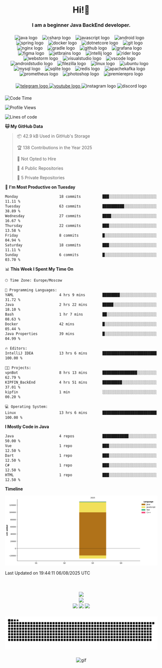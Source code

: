<h1 align="center">Hi!👋</h1>

###

<h3 align="center">I am a beginner Java BackEnd developer.</h3>

###

<div align="center">
  <img src="https://cdn.jsdelivr.net/gh/devicons/devicon/icons/java/java-original-wordmark.svg" height="54" alt="java logo"  />
  <img width="8" />
  <img src="https://cdn.jsdelivr.net/gh/devicons/devicon/icons/csharp/csharp-original.svg" height="54" alt="csharp logo"  />
  <img width="8" />
  <img src="https://cdn.jsdelivr.net/gh/devicons/devicon/icons/javascript/javascript-plain.svg" height="54" alt="javascript logo"  />
  <img width="8" />
  <img src="https://cdn.jsdelivr.net/gh/devicons/devicon/icons/android/android-plain-wordmark.svg" height="54" alt="android logo"  />
  <img width="8" />
  <img src="https://cdn.jsdelivr.net/gh/devicons/devicon/icons/spring/spring-original-wordmark.svg" height="54" alt="spring logo"  />
  <img width="8" />
  <img src="https://cdn.jsdelivr.net/gh/devicons/devicon/icons/docker/docker-original-wordmark.svg" height="54" alt="docker logo"  />
  <img width="8" />
  <img src="https://cdn.jsdelivr.net/gh/devicons/devicon/icons/dotnetcore/dotnetcore-original.svg" height="54" alt="dotnetcore logo"  />
  <img width="8" />
  <img src="https://cdn.jsdelivr.net/gh/devicons/devicon/icons/git/git-plain-wordmark.svg" height="54" alt="git logo"  />
  <img width="8" />
  <img src="https://cdn.jsdelivr.net/gh/devicons/devicon/icons/nginx/nginx-original.svg" height="54" alt="nginx logo"  />
  <img width="8" />
  <img src="https://cdn.jsdelivr.net/gh/devicons/devicon/icons/gradle/gradle-original-wordmark.svg" height="54" alt="gradle logo"  />
  <img width="8" />
  <img src="https://cdn.jsdelivr.net/gh/devicons/devicon/icons/github/github-original-wordmark.svg" height="54" alt="github logo"  />
  <img width="8" />
  <img src="https://cdn.jsdelivr.net/gh/devicons/devicon/icons/grafana/grafana-original-wordmark.svg" height="54" alt="grafana logo"  />
  <img width="8" />
  <img src="https://cdn.jsdelivr.net/gh/devicons/devicon/icons/figma/figma-original.svg" height="54" alt="figma logo"  />
  <img width="8" />
  <img src="https://cdn.jsdelivr.net/gh/devicons/devicon/icons/jetbrains/jetbrains-original.svg" height="54" alt="jetbrains logo"  />
  <img width="8" />
  <img src="https://cdn.jsdelivr.net/gh/devicons/devicon/icons/intellij/intellij-original.svg" height="54" alt="intellij logo"  />
  <img width="8" />
  <img src="https://cdn.jsdelivr.net/gh/devicons/devicon/icons/rider/rider-original.svg" height="54" alt="rider logo"  />
  <img width="8" />
  <img src="https://cdn.jsdelivr.net/gh/devicons/devicon/icons/webstorm/webstorm-original.svg" height="54" alt="webstorm logo"  />
  <img width="8" />
  <img src="https://cdn.jsdelivr.net/gh/devicons/devicon/icons/visualstudio/visualstudio-plain-wordmark.svg" height="54" alt="visualstudio logo"  />
  <img width="8" />
  <img src="https://cdn.jsdelivr.net/gh/devicons/devicon/icons/vscode/vscode-original-wordmark.svg" height="54" alt="vscode logo"  />
  <img width="8" />
  <img src="https://cdn.jsdelivr.net/gh/devicons/devicon/icons/androidstudio/androidstudio-plain-wordmark.svg" height="54" alt="androidstudio logo"  />
  <img width="8" />
  <img src="https://cdn.jsdelivr.net/gh/devicons/devicon/icons/filezilla/filezilla-plain-wordmark.svg" height="54" alt="filezilla logo"  />
  <img width="8" />
  <img src="https://cdn.jsdelivr.net/gh/devicons/devicon/icons/linux/linux-original.svg" height="54" alt="linux logo"  />
  <img width="8" />
  <img src="https://cdn.jsdelivr.net/gh/devicons/devicon/icons/ubuntu/ubuntu-plain.svg" height="54" alt="ubuntu logo"  />
  <img width="8" />
  <img src="https://cdn.jsdelivr.net/gh/devicons/devicon/icons/mysql/mysql-original-wordmark.svg" height="54" alt="mysql logo"  />
  <img width="8" />
  <img src="https://cdn.jsdelivr.net/gh/devicons/devicon/icons/sqlite/sqlite-original-wordmark.svg" height="54" alt="sqlite logo"  />
  <img width="8" />
  <img src="https://cdn.jsdelivr.net/gh/devicons/devicon/icons/redis/redis-original-wordmark.svg" height="54" alt="redis logo"  />
  <img width="8" />
  <img src="https://cdn.jsdelivr.net/gh/devicons/devicon/icons/apachekafka/apachekafka-original-wordmark.svg" height="54" alt="apachekafka logo"  />
  <img width="8" />
  <img src="https://cdn.jsdelivr.net/gh/devicons/devicon/icons/prometheus/prometheus-original-wordmark.svg" height="54" alt="prometheus logo"  />
  <img width="8" />
  <img src="https://cdn.jsdelivr.net/gh/devicons/devicon/icons/photoshop/photoshop-plain.svg" height="54" alt="photoshop logo"  />
  <img width="8" />
  <img src="https://cdn.jsdelivr.net/gh/devicons/devicon/icons/premierepro/premierepro-plain.svg" height="54" alt="premierepro logo"  />
</div>

###

<div align="center">
  <a href="t.me/son_of_dev228" target="_blank">
    <img src="https://img.shields.io/static/v1?message=Telegram&logo=telegram&label=&color=2CA5E0&logoColor=white&labelColor=&style=for-the-badge" height="25" alt="telegram logo"  />
  </a>
  <a href="https://www.youtube.com/@marensovich228" target="_blank">
    <img src="https://img.shields.io/static/v1?message=Youtube&logo=youtube&label=&color=FF0000&logoColor=white&labelColor=&style=for-the-badge" height="25" alt="youtube logo"  />
  </a>
  <img src="https://img.shields.io/static/v1?message=Instagram&logo=instagram&label=&color=E4405F&logoColor=white&labelColor=&style=for-the-badge" height="25" alt="instagram logo"  />
  <img src="https://img.shields.io/static/v1?message=Discord&logo=discord&label=&color=7289DA&logoColor=white&labelColor=&style=for-the-badge" height="25" alt="discord logo"  />
</div>

###


<!--START_SECTION:waka-->
![Code Time](http://img.shields.io/badge/Code%20Time-67%20hrs%206%20mins-blue)

![Profile Views](http://img.shields.io/badge/Profile%20Views-97-blue)

![Lines of code](https://img.shields.io/badge/From%20Hello%20World%20I%27ve%20Written-40.0%20thousand%20lines%20of%20code-blue)

**🐱 My GitHub Data** 

> 📦 42.9 kB Used in GitHub's Storage 
 > 
> 🏆 138 Contributions in the Year 2025
 > 
> 🚫 Not Opted to Hire
 > 
> 📜 4 Public Repositories 
 > 
> 🔑 5 Private Repositories 
 > 
📅 **I'm Most Productive on Tuesday** 

```text
Monday                   18 commits          ███░░░░░░░░░░░░░░░░░░░░░░   11.11 % 
Tuesday                  63 commits          ██████████░░░░░░░░░░░░░░░   38.89 % 
Wednesday                27 commits          ████░░░░░░░░░░░░░░░░░░░░░   16.67 % 
Thursday                 22 commits          ███░░░░░░░░░░░░░░░░░░░░░░   13.58 % 
Friday                   8 commits           █░░░░░░░░░░░░░░░░░░░░░░░░   04.94 % 
Saturday                 18 commits          ███░░░░░░░░░░░░░░░░░░░░░░   11.11 % 
Sunday                   6 commits           █░░░░░░░░░░░░░░░░░░░░░░░░   03.70 % 
```


📊 **This Week I Spent My Time On** 

```text
🕑︎ Time Zone: Europe/Moscow

💬 Programming Languages: 
YAML                     4 hrs 9 mins        ████████░░░░░░░░░░░░░░░░░   31.72 % 
Java                     2 hrs 22 mins       █████░░░░░░░░░░░░░░░░░░░░   18.10 % 
Bash                     1 hr 7 mins         ██░░░░░░░░░░░░░░░░░░░░░░░   08.63 % 
Docker                   42 mins             █░░░░░░░░░░░░░░░░░░░░░░░░   05.44 % 
Java Properties          39 mins             █░░░░░░░░░░░░░░░░░░░░░░░░   04.99 % 

🔥 Editors: 
IntelliJ IDEA            13 hrs 6 mins       █████████████████████████   100.00 % 

🐱‍💻 Projects: 
vpnBot                   8 hrs 13 mins       ████████████████░░░░░░░░░   62.79 % 
KIPFIN_BackEnd           4 hrs 51 mins       █████████░░░░░░░░░░░░░░░░   37.01 % 
kipfin                   1 min               ░░░░░░░░░░░░░░░░░░░░░░░░░   00.20 % 

💻 Operating System: 
Linux                    13 hrs 6 mins       █████████████████████████   100.00 % 
```

**I Mostly Code in Java** 

```text
Java                     4 repos             ████████████░░░░░░░░░░░░░   50.00 % 
Vue                      1 repo              ███░░░░░░░░░░░░░░░░░░░░░░   12.50 % 
Dart                     1 repo              ███░░░░░░░░░░░░░░░░░░░░░░   12.50 % 
C#                       1 repo              ███░░░░░░░░░░░░░░░░░░░░░░   12.50 % 
HTML                     1 repo              ███░░░░░░░░░░░░░░░░░░░░░░   12.50 % 
```



**Timeline**

![Lines of Code chart](https://raw.githubusercontent.com/marensovich/marensovich/main/assets/bar_graph.png)


 Last Updated on 19:44:11 06/08/2025 UTC
<!--END_SECTION:waka-->


###

<br clear="both">

<div align="center">
  
![](https://github-readme-stats.vercel.app/api?username=marensovich&theme=dark&hide_border=false&include_all_commits=true&count_private=true)<br/>
![](https://nirzak-streak-stats.vercel.app/?user=marensovich&theme=dark&hide_border=false)<br/>
![](https://github-readme-stats.vercel.app/api/top-langs/?username=marensovich&theme=dark&hide_border=false&include_all_commits=true&count_private=true&layout=compact)
![](https://github-profile-trophy.vercel.app/?username=marensovich&theme=radical&no-frame=false&no-bg=true&margin-w=4)
![](https://github-contributor-stats.vercel.app/api?username=marensovich&limit=5&theme=dark&combine_all_yearly_contributions=true)

</div>

###


<div align="center">
  <picture>
    <source media="(prefers-color-scheme: dark)" srcset="https://raw.githubusercontent.com/marensovich/marensovich/output/github-contribution-grid-snake-dark.svg">
    <source media="(prefers-color-scheme: light)" srcset="https://raw.githubusercontent.com/marensovich/marensovich/output/github-contribution-grid-snake.svg">
    <img alt="github contribution grid snake animation" src="https://raw.githubusercontent.com/marensovich/marensovich/output/github-contribution-grid-snake.svg">
</picture>    
</div>

###

<div align="center">
  <img src="https://github.com/marensovich/About/blob/main/ISLEOFMANTT_1.gif" alt="gif"  />
</div>


###
